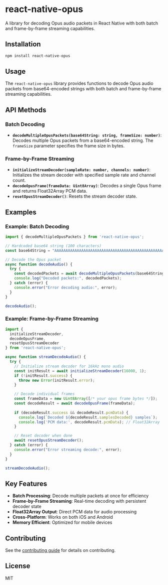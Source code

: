 # react-native-opus

A library for decoding Opus audio packets in React Native with both batch and frame-by-frame streaming capabilities.

## Installation

```sh
npm install react-native-opus
```

## Usage

The `react-native-opus` library provides functions to decode Opus audio packets from base64-encoded strings with both batch and frame-by-frame streaming capabilities.

## API Methods

### Batch Decoding

- **`decodeMultipleOpusPackets(base64String: string, frameSize: number)`**: Decodes multiple Opus packets from a base64-encoded string. The `frameSize` parameter specifies the frame size in bytes.

### Frame-by-Frame Streaming

- **`initializeStreamDecoder(sampleRate: number, channels: number)`**: Initializes the stream decoder with specified sample rate and channel count.
- **`decodeOpusFrame(frameData: Uint8Array)`**: Decodes a single Opus frame and returns Float32Array PCM data.
- **`resetOpusStreamDecoder()`**: Resets the stream decoder state.

## Examples

### Example: Batch Decoding

```js
import { decodeMultipleOpusPackets } from 'react-native-opus';

// Hardcoded base64 string (100 characters)
const base64String = "AAAAAAAAAAAAAAAAAAAAAAAAAAAAAAAAAAAAAAAAAAAAAAAAAAAAAAAAAAAAAAAAAAAAAAAAAAAAAAAAAAAAAAAAAAAAAAAAAAAA";

// Decode the Opus packet
async function decodeAudio() {
  try {
    const decodedPackets = await decodeMultipleOpusPackets(base64String, 40);
    console.log("Decoded packets:", decodedPackets);
  } catch (error) {
    console.error("Error decoding audio:", error);
  }
}

decodeAudio();
```

### Example: Frame-by-Frame Streaming

```js
import { 
  initializeStreamDecoder, 
  decodeOpusFrame, 
  resetOpusStreamDecoder 
} from 'react-native-opus';

async function streamDecodeAudio() {
  try {
    // Initialize stream decoder for 16kHz mono audio
    const initResult = await initializeStreamDecoder(16000, 1);
    if (!initResult.success) {
      throw new Error(initResult.error);
    }

    // Decode individual frames
    const frameData = new Uint8Array([/* your opus frame bytes */]);
    const decodeResult = await decodeOpusFrame(frameData);
    
    if (decodeResult.success && decodeResult.pcmData) {
      console.log(`Decoded ${decodeResult.samplesDecoded} samples`);
      console.log('PCM data:', decodeResult.pcmData); // Float32Array
    }

    // Reset decoder when done
    await resetOpusStreamDecoder();
  } catch (error) {
    console.error("Error streaming decode:", error);
  }
}

streamDecodeAudio();
```

## Key Features

- **Batch Processing**: Decode multiple packets at once for efficiency
- **Frame-by-Frame Streaming**: Real-time decoding with persistent decoder state
- **Float32Array Output**: Direct PCM data for audio processing
- **Cross-Platform**: Works on both iOS and Android
- **Memory Efficient**: Optimized for mobile devices

## Contributing

See the [contributing guide](CONTRIBUTING.md) for details on contributing.

## License

MIT
